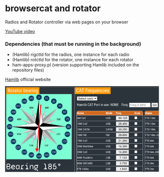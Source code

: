 # browsercat and rotator

Radios and Rotator controller via web pages on your browser

[YouTube video](https://www.youtube.com/watch?v=w8TOOhBp3bo)

### Dependencies (that must be running in the background)
- (Hamlib) rigctld for the radios, one instance for each radio
- (Hamlib) rotctld for the rotator, one instance for each rotator
- ham-apps-proxy.pl (version supporting Hamlib included on the repository files)

[Hamlib](https://hamlib.github.io/) official website

![browsercat](https://github.com/VA3HDL/browsercat/blob/main/browsercat.png?raw=true)